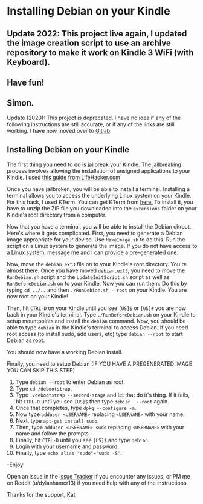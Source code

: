 # Installing Debian on your Kindle

## Update 2022: This project live again, I updated the image creation script to use an archive repository to make it work on Kindle 3 WiFi (with Keyboard).

## Have fun! 
## Simon.

Update (2020): This project is deprecated. I have no idea if any of the following instructions are still accurate, or if any of the links are still working. I have now moved over to [Gitlab](https://gitlab.com/kathamer).


## Installing Debian on your Kindle

The first thing you need to do is jailbreak your Kindle. The jailbreaking process involves allowing the
installation of unsigned applications to your Kindle. I used [this guide from LifeHacker.com](https://www.lifehacker.com.au/2016/07/how-to-jailbreak-your-kindle/)


Once you have jailbroken, you will be able to install a terminal.
Installing a terminal allows you to access the underlying Linux system on your Kindle. For this hack, I used KTerm. You can get KTerm from [here.](https://github.com/bfabiszewski/kterm/releases/download/v2.3/kterm-kindle-2.3.zip) To install it, you have to unzip the ZIP file you downloaded into the `extensions` folder on your Kindle's root directory from a computer.

Now that you have a terminal, you will be able to install the Debian chroot. 
Here's where it gets complicated. First, you need to generate a Debian image appropriate for your device. 
Use `MakeImage.sh` to do this. Run the script on a Linux system to generate the image. If you do not have access to a Linux system, message me and I can provide a pre-generated one.

Now, move the `debian.ext3` file on to your Kindle's root directory. You're almost there.
Once you have moved `debian.ext3`, you need to move the `RunDebian.sh` script and the `UpdateInitScript.sh` script as well as `RunBeforeDebian.sh` on to your Kindle. Now you can run them. Do this by typing 
`cd ../..` and then `./RunDebian.sh --root` on your Kindle. You are now root on your Kindle!

Then, hit `CTRL-D` on your Kindle until you see `[US]$` or `[US]#` 
you are now back in your Kindle's terminal. Type `./RunBeforeDebian.sh` on your Kindle to setup mountpoints and install the `debian` command. 
Now, you should be able to type `debian` in the Kindle's terminal to access Debian. 
If you need root access (to install sudo, add users, etc) type `debian --root` to start Debian as root. 

You should now have a working Debian install. 

Finally, you need to setup Debian (IF YOU HAVE A PREGENERATED IMAGE YOU CAN SKIP THIS STEP)
1. Type `debian --root` to enter Debian as root.
2. Type `cd /debootstrap`.
3. Type `./debootstrap --second-stage` and let that do it's thing.
If it fails, hit `CTRL-D` until you see `[US]$` then type `debian  --root` again.
4. Once that completes, type `dpkg --configure -a`.
5. Now type `adduser <USERNAME>` replacing `<USERNAME>` with your name.
6. Next, type `apt-get install sudo`.
7. Then, type `adduser <USERNAME> sudo` replacing `<USERNAME>` with your name and follow the prompts.
8. Finally, hit `CTRL-D` until you see `[US]$` and type `debian`.
9. Login with your username and password.
10. Finally, type `echo alias "sudo"="sudo -S"`.

-Enjoy!

Open an issue in the [Issue Tracker](https://github.com/KatHamer/DebianKindle/issues) if you encounter any issues, or
PM me on Reddit (u/dylanhamer13) if you need help with any of the instructions.

Thanks for the support, 
Kat
